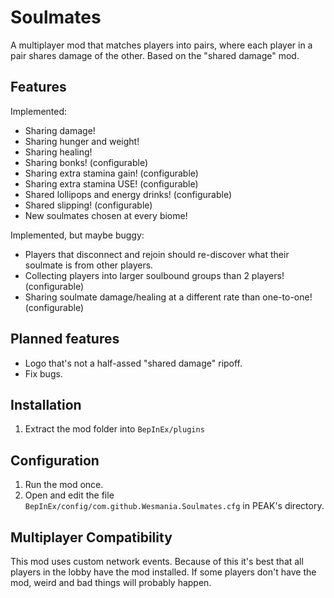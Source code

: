 # Soulmates

A multiplayer mod that matches players into pairs, where each player in a pair shares damage of the other. Based on the "shared damage" mod.

## Features

Implemented:

* Sharing damage!
* Sharing hunger and weight!
* Sharing healing!
* Sharing bonks! (configurable)
* Sharing extra stamina gain! (configurable)
* Sharing extra stamina USE! (configurable)
* Shared lollipops and energy drinks! (configurable)
* Shared slipping! (configurable)
* New soulmates chosen at every biome!

Implemented, but maybe buggy:

* Players that disconnect and rejoin should re-discover what their soulmate is from other players.
* Collecting players into larger soulbound groups than 2 players! (configurable)
* Sharing soulmate damage/healing at a different rate than one-to-one! (configurable)

## Planned features

* Logo that's not a half-assed "shared damage" ripoff.
* Fix bugs.

## Installation

1. Extract the mod folder into `BepInEx/plugins`

## Configuration

1. Run the mod once.
2. Open and edit the file `BepInEx/config/com.github.Wesmania.Soulmates.cfg` in PEAK's directory.

## Multiplayer Compatibility

This mod uses custom network events. Because of this it's best that all players in the lobby have the mod installed. If some players don't have the mod, weird and bad things will probably happen.
